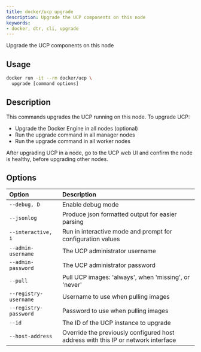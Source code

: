 ```yaml
---
title: docker/ucp upgrade
description: Upgrade the UCP components on this node
keywords:
- docker, dtr, cli, upgrade
---
```


Upgrade the UCP components on this node

## Usage

```bash
docker run -it --rm docker/ucp \
  upgrade [command options]

```

## Description

This commands upgrades the UCP running on this node.
To upgrade UCP:

* Upgrade the Docker Engine in all nodes (optional)
* Run the upgrade command in all manager nodes
* Run the upgrade command in all worker nodes

After upgrading UCP in a node, go to the UCP web UI and confirm the node is
healthy, before upgrading other nodes.


## Options

| Option                    | Description                |
|:--------------------------|:---------------------------|
|`--debug, D`|Enable debug mode|
|`--jsonlog`|Produce json formatted output for easier parsing|
|`--interactive, i`|Run in interactive mode and prompt for configuration values|
|`--admin-username`|The UCP administrator username|
|`--admin-password`|The UCP administrator password|
|`--pull`|Pull UCP images: 'always', when 'missing', or 'never'|
|`--registry-username`|Username to use when pulling images|
|`--registry-password`|Password to use when pulling images|
|`--id`|The ID of the UCP instance to upgrade|
|`--host-address`|Override the previously configured host address with this IP or network interface|
